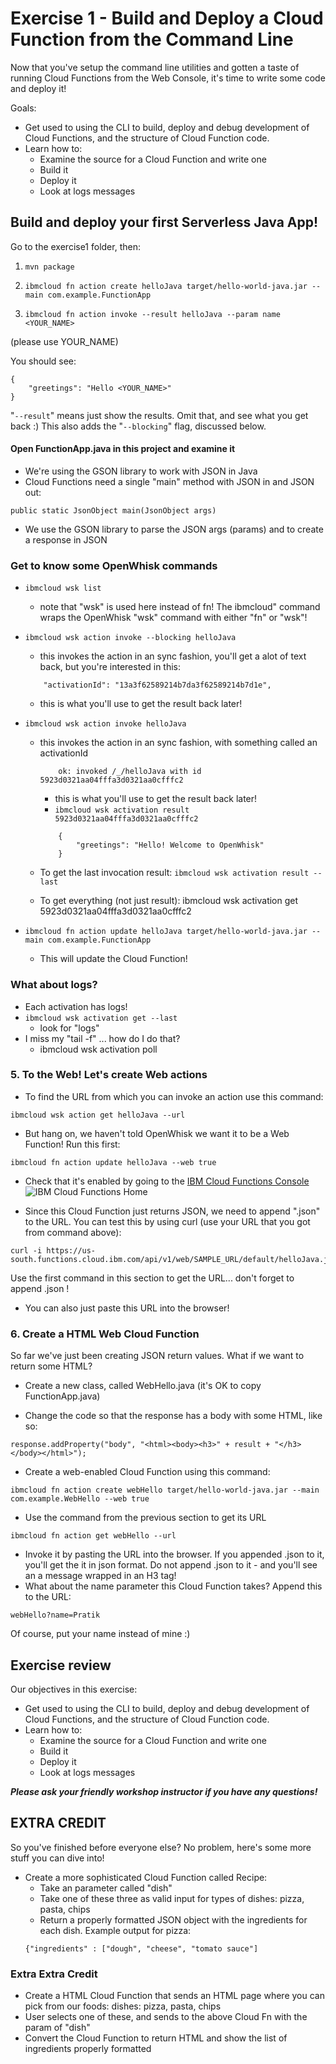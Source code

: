 # Exercise 1 - Build and Deploy a Cloud Function from the Command Line

Now that you've setup the command line utilities and gotten a taste of running Cloud Functions from the Web Console, it's time to write some code and deploy it!

Goals:
* Get used to using the CLI to build, deploy and debug development of Cloud Functions, and the structure of Cloud Function code. 
* Learn how to:
    * Examine the source for a  Cloud Function and write one 
    * Build it
    * Deploy it
    * Look at logs messages

## Build and deploy your first Serverless Java App!

Go to the exercise1 folder, then:

1. `mvn package`  

2. `ibmcloud fn action create helloJava target/hello-world-java.jar --main com.example.FunctionApp`

3. `ibmcloud fn action invoke --result helloJava --param name <YOUR_NAME>` 

(please use YOUR_NAME)

You should see:

```
{
    "greetings": "Hello <YOUR_NAME>"
}
```

"`--result`" means just show the results. Omit that, and see what you get back :)
This also adds the "`--blocking`" flag, discussed below.

#### Open FunctionApp.java in this project and examine it

* We're using the GSON library to work with JSON in Java
* Cloud Functions need a single "main" method with JSON in and JSON out:

``` public static JsonObject main(JsonObject args) ```

* We use the GSON library to parse the JSON args (params) and to create a response in JSON  

### Get to know some OpenWhisk commands

* `ibmcloud wsk list`
    * note that "wsk" is used here instead of fn! The ibmcloud" command wraps the OpenWhisk "wsk" command with either "fn" or "wsk"!
* `ibmcloud wsk action invoke --blocking helloJava`
    * this invokes the action in an sync fashion, you'll get a alot of text back, but you're interested in this:
    ```
        "activationId": "13a3f62589214b7da3f62589214b7d1e",
    ```
    * this is what you'll use to get the result back later!
* `ibmcloud wsk action invoke helloJava`
    * this invokes the action in an sync fashion, with something called an activationId
        ```
            ok: invoked /_/helloJava with id 5923d0321aa04fffa3d0321aa0cfffc2
        ```
        * this is what you'll use to get the result back later!
        * `ibmcloud wsk activation result 5923d0321aa04fffa3d0321aa0cfffc2`
        
        ```          
            {
                "greetings": "Hello! Welcome to OpenWhisk"
            }
        ```        
    * To  get the last invocation result: `ibmcloud wsk activation result --last`
    * To get everything (not just result): ibmcloud wsk activation get 5923d0321aa04fffa3d0321aa0cfffc2

    
* `ibmcloud fn action update helloJava target/hello-world-java.jar --main com.example.FunctionApp`
    * This will update the Cloud Function!              

### What about logs?

* Each activation has logs!
* `ibmcloud wsk activation get --last`
    * look for  "logs"
* I miss my "tail -f" ... how do I do that?
    * ibmcloud wsk activation poll
    
### 5. To the Web! Let's create Web actions
* To find the URL from which you can invoke an action use this command:
```
ibmcloud wsk action get helloJava --url
```

* But hang on, we haven't told OpenWhisk we want it to be a Web Function! Run this first:
```
ibmcloud fn action update helloJava --web true  
```    

* Check that it's enabled by going to the [IBM Cloud Functions Console](https://cloud.ibm.com/openwhisk/actions)
![IBM Cloud Functions Home](../images/ex0image2.png)

* Since this Cloud Function just returns JSON, we need to append ".json" to the URL. You can test this by using curl (use your URL that you got from command above):
```
curl -i https://us-south.functions.cloud.ibm.com/api/v1/web/SAMPLE_URL/default/helloJava.json
```
Use the first command in this section to get the URL... don't forget to append .json !

* You can also just paste this URL into the browser!

### 6. Create a HTML Web Cloud Function

So far we've just been creating JSON return values. What if we want to return some HTML?

* Create a new class, called WebHello.java (it's OK to copy FunctionApp.java)

* Change the code so that the response has a body with some HTML, like so:

``` response.addProperty("body", "<html><body><h3>" + result + "</h3></body></html>");  ```

* Create a web-enabled Cloud Function using this command:

``` ibmcloud fn action create webHello target/hello-world-java.jar --main com.example.WebHello --web true ``` 

* Use the command from the previous section to get its URL

``` 
ibmcloud fn action get webHello --url
```
* Invoke it by pasting the URL into the browser. If you appended .json to it, you'll get the it in json format. Do not append .json to it - and you'll see an a message wrapped in an H3 tag!
* What about the name parameter this Cloud Function takes? Append this to the URL:
``` 
webHello?name=Pratik
```
Of course, put your name instead of mine :)  

## Exercise review

Our objectives in this exercise:

* Get used to using the CLI to build, deploy and debug development of Cloud Functions, and the structure of Cloud Function code. 
* Learn how to:
    * Examine the source for a Cloud Function and write one 
    * Build it
    * Deploy it
    * Look at logs messages

***Please ask your friendly workshop instructor if you have any questions!***

## EXTRA CREDIT
So you've finished before everyone else? No problem, here's some more stuff you can dive into!

* Create a more sophisticated Cloud Function called Recipe:
    * Take an parameter called "dish"
    * Take one of these three as valid input for types of dishes: pizza, pasta, chips
    * Return a properly formatted JSON object with the ingredients for each dish. Example output for pizza: 
    ``` 
    {"ingredients" : ["dough", "cheese", "tomato sauce"]
    ```

### Extra Extra Credit
 * Create a HTML Cloud Function that sends an HTML page where you can pick from our foods: dishes: pizza, pasta, chips
 * User selects one of these, and sends to the above Cloud Fn with the param of "dish" 
 * Convert the Cloud Function to return HTML and show the list of ingredients properly formatted
    
   
   
